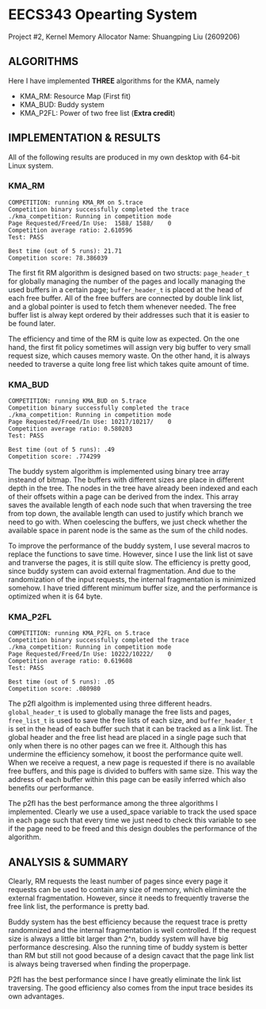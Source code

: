 # EECS343 Opearting System #
Project #2, Kernel Memory Allocator
Name: Shuangping Liu (2609206)

## ALGORITHMS ##
Here I have implemented **THREE** algorithms for the KMA, namely

- KMA_RM: Resource Map (First fit)
- KMA_BUD: Buddy system
- KMA_P2FL: Power of two free list (**Extra credit**)

## IMPLEMENTATION & RESULTS ##
All of the following results are produced in my own desktop with 64-bit Linux system.

### KMA_RM ###

```
COMPETITION: running KMA_RM on 5.trace
Competition binary successfully completed the trace
./kma_competition: Running in competition mode
Page Requested/Freed/In Use:  1588/ 1588/    0
Competition average ratio: 2.610596
Test: PASS

Best time (out of 5 runs): 21.71
Competition score: 78.386039
```

The first fit RM algorithm is designed based on two structs: `page_header_t` for globally managing the number of the pages and locally managing the used buffers in a certain page; `buffer_header_t` is placed at the head of each free buffer. All of the free buffers are connected by double link list, and a global pointer is used to fetch them whenever needed. The free buffer list is alway kept ordered by their addresses such that it is easier to be found later.

The efficiency and time of the RM is quite low as expected. On the one hand, the first fit policy sometimes will assign very big buffer to very small request size, which causes memory waste. On the other hand, it is always needed to traverse a quite long free list which takes quite amount of time.

### KMA_BUD ###
```
COMPETITION: running KMA_BUD on 5.trace
Competition binary successfully completed the trace
./kma_competition: Running in competition mode
Page Requested/Freed/In Use: 10217/10217/    0
Competition average ratio: 0.580203
Test: PASS

Best time (out of 5 runs): .49
Competition score: .774299
```

The buddy system algorithm is implemented using binary tree array insteand of bitmap. The buffers with different sizes are place in different depth in the tree. The nodes in the tree have already been indexed and each of their offsets within a page can be derived from the index. This array saves the available length of each node such that when traversing the tree from top down, the available length can used to justify which branch we need to go with. When coelescing the buffers, we just check whether the available space in parent node is the same as the sum of the child nodes.

To improve the performance of the buddy system, I use several macros to replace the functions to save time. However, since I use the link list ot save and tranverse the pages, it is still quite slow. The efficiency is pretty good, since buddy system can avoid external fragmentation. And due to the randomization of the input requests, the internal fragmentation is minimized somehow. I have tried different minimum buffer size, and the performance is optimized when it is 64 byte.

### KMA_P2FL ###
```
COMPETITION: running KMA_P2FL on 5.trace
Competition binary successfully completed the trace
./kma_competition: Running in competition mode
Page Requested/Freed/In Use: 10222/10222/    0
Competition average ratio: 0.619608
Test: PASS

Best time (out of 5 runs): .05
Competition score: .080980
```

The p2fl algoithm is implemented using three different headrs. `global_header_t` is used to globally manage the free lists and pages, `free_list_t` is used to save the free lists of each size, and `buffer_header_t` is set in the head of each buffer such that it can be tracked as a link list. The global header and the free list head are placed in a single page such that only when there is no other pages can we free it. Although this has undermine the efficiency somehow, it boost the performance quite well. When we receive a request, a new page is requested if there is no available free buffers, and this page is divided to buffers with same size. This way the address of each buffer within this page can be easily inferred which also benefits our performance.

The p2fl has the best performance among the three algorithms I implemented. Clearly we use a used_space variable to track the used space in each page such that every time we just need to check this variable to see if the page need to be freed and this design doubles the performance of the algorithm. 

## ANALYSIS & SUMMARY ##

Clearly, RM requests the least number of pages since every page it requests can be used to contain any size of memory, which eliminate the external fragmentation. However, since it needs to frequently traverse the free link list, the performance is pretty bad.

Buddy system has the best efficiency because the request trace is pretty randomnized and the internal fragmentation is well controlled. If the request size is always a little bit larger than 2^n, buddy system will have big performance descresing. Also the running time of buddy system is better than RM but still not good because of a design cavact that the page link list is always being traversed when finding the properpage.

P2fl has the best performance since I have greatly eliminate the link list traversing. The good efficiency also comes from the input trace besides its own advantages.
